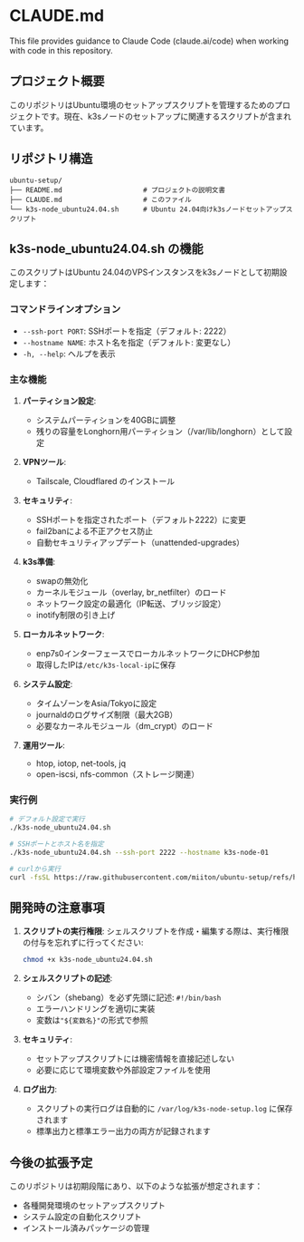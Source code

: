 # CLAUDE.md

This file provides guidance to Claude Code (claude.ai/code) when working with code in this repository.

## プロジェクト概要

このリポジトリはUbuntu環境のセットアップスクリプトを管理するためのプロジェクトです。現在、k3sノードのセットアップに関連するスクリプトが含まれています。

## リポジトリ構造

```
ubuntu-setup/
├── README.md                    # プロジェクトの説明文書
├── CLAUDE.md                    # このファイル
└── k3s-node_ubuntu24.04.sh      # Ubuntu 24.04向けk3sノードセットアップスクリプト
```

## k3s-node_ubuntu24.04.sh の機能

このスクリプトはUbuntu 24.04のVPSインスタンスをk3sノードとして初期設定します：

### コマンドラインオプション
- `--ssh-port PORT`: SSHポートを指定（デフォルト: 2222）
- `--hostname NAME`: ホスト名を指定（デフォルト: 変更なし）
- `-h, --help`: ヘルプを表示

### 主な機能

1. **パーティション設定**:
   - システムパーティションを40GBに調整
   - 残りの容量をLonghorn用パーティション（/var/lib/longhorn）として設定

2. **VPNツール**: 
   - Tailscale, Cloudflared のインストール

3. **セキュリティ**: 
   - SSHポートを指定されたポート（デフォルト2222）に変更
   - fail2banによる不正アクセス防止
   - 自動セキュリティアップデート（unattended-upgrades）

4. **k3s準備**:
   - swapの無効化
   - カーネルモジュール（overlay, br_netfilter）のロード
   - ネットワーク設定の最適化（IP転送、ブリッジ設定）
   - inotify制限の引き上げ

5. **ローカルネットワーク**: 
   - enp7s0インターフェースでローカルネットワークにDHCP参加
   - 取得したIPは`/etc/k3s-local-ip`に保存

6. **システム設定**:
   - タイムゾーンをAsia/Tokyoに設定
   - journaldのログサイズ制限（最大2GB）
   - 必要なカーネルモジュール（dm_crypt）のロード

7. **運用ツール**: 
   - htop, iotop, net-tools, jq
   - open-iscsi, nfs-common（ストレージ関連）

### 実行例
```bash
# デフォルト設定で実行
./k3s-node_ubuntu24.04.sh

# SSHポートとホスト名を指定
./k3s-node_ubuntu24.04.sh --ssh-port 2222 --hostname k3s-node-01

# curlから実行
curl -fsSL https://raw.githubusercontent.com/miiton/ubuntu-setup/refs/heads/main/k3s-node_ubuntu24.04.sh | bash -s -- --ssh-port 2222 --hostname k3s-node-01
```

## 開発時の注意事項

1. **スクリプトの実行権限**: シェルスクリプトを作成・編集する際は、実行権限の付与を忘れずに行ってください:
   ```bash
   chmod +x k3s-node_ubuntu24.04.sh
   ```

2. **シェルスクリプトの記述**: 
   - シバン（shebang）を必ず先頭に記述: `#!/bin/bash`
   - エラーハンドリングを適切に実装
   - 変数は`"${変数名}"`の形式で参照

3. **セキュリティ**: 
   - セットアップスクリプトには機密情報を直接記述しない
   - 必要に応じて環境変数や外部設定ファイルを使用

4. **ログ出力**:
   - スクリプトの実行ログは自動的に `/var/log/k3s-node-setup.log` に保存されます
   - 標準出力と標準エラー出力の両方が記録されます

## 今後の拡張予定

このリポジトリは初期段階にあり、以下のような拡張が想定されます：
- 各種開発環境のセットアップスクリプト
- システム設定の自動化スクリプト
- インストール済みパッケージの管理